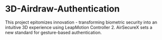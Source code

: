 # 3D-Airdraw-Authentication
This project epitomizes innovation - transforming biometric security into an intuitive 3D experience using LeapMotion Controller 2. AirSecureX sets a new standard for gesture-based authentication.
